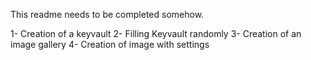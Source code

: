This readme needs to be completed somehow.

1- Creation of a keyvault
2- Filling Keyvault randomly
3- Creation of an image gallery
4- Creation of image with settings